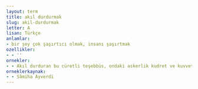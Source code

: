 ```yaml
---
layout: term
title: akıl durdurmak
slug: akil-durdurmak
letter: A
lisan: Türkçe
anlamlar:
- bir şey çok şaşırtıcı olmak, insanı şaşırtmak
ozellikler:
- - ''
ornekler:
- - Akıl durduran bu cüretli teşebbüs, ondaki askerlik kudret ve kuvvetinin en tipik örneklerinden biridir.
orneklerkaynak:
- - Sâmiha Ayverdi
---
```

